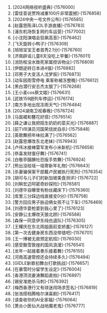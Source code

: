 
1. [2024网络视听盛典]-[1576000]
1. [雷佳音说贾玲减重100斤非常震撼]-[1576858]
1. [2024中央一号文件公布]-[1576585]
1. [赵露思陈泽LOL手游直播]-[1576783]
1. [浦东机场恢复网约车运营]-[1577002]
1. [小沈阳演唱会狂飙高音]-[1576462]
1. [飞天旋转小鸭子]-[1576308]
1. [旭旭宝宝王者首秀2.1分]-[1576760]
1. [济南辟谣儿童8天没吃上早餐]-[1576011]
1. [消防栓没水致死家属控诉物业]-[1576809]
1. [伊朗逆转日本进4强]-[1576882]
1. [邓男子大变活人沈梦辰]-[1576873]
1. [动车因雨雪停电 乘客称被冻整晚]-[1576612]
1. [黑白潜行安志杰太狠了]-[1576268]
1. [王小麦cos蔡文姬]-[1576631]
1. [武铁159趟列车停运]-[1576174]
1. [南方多地出现冻雨天气]-[1576484]
1. [2024湖南卫视春晚]-[1576724]
1. [马面裙和簪花好搭]-[1576514]
1. [薛之谦让我把陌生奶奶的菜买光]-[1576887]
1. [前TVB演员河国荣烧炭自杀]-[1575848]
1. [英歌舞把年味拉满了]-[1576562]
1. [赵露思爆改东北老妹]-[1576943]
1. [卢伟冰接棒雷军发布小米新机]-[1576658]
1. [恭喜发财蛋仔舞]-[1576741]
1. [白敬亭腼腆社恐版手势舞]-[1576924]
1. [熊出没给瑶一瑶寄新年礼物]-[1576643]
1. [杀妻骗保案干部戴卢民被执行死刑]-[1576354]
1. [胡可与儿子们的新加坡美食测评]-[1576722]
1. [刘畊宏迈阿密奇妙探险]-[1576581]
1. [刘德华自曝曾有粉丝藏床下]-[1576360]
1. [库里三分踩边线直接变0分]-[1576758]
1. [警方回应男子胁迫俩女孩不让下车]-[1576469]
1. [刘德华耍枪耍到我心里了]-[1576123]
1. [安静公主爆改天狼北顾]-[1576588]
1. [森保一同意伊东纯也退队]-[1576305]
1. [王耀庆在东北雨姐面前变娇羞]-[1576127]
1. [第一次去健身房东西没带错吧]-[1576701]
1. [王一博被无故预定航班]-[1576030]
1. [感受飘雪敦煌的国风浪漫]-[1576541]
1. [龙年一起接着奏乐接着舞]-[1576155]
1. [河南高速管控还会持续多久]-[1576494]
1. [GIDLE新歌初舞台打歌挑战]-[1576657]
1. [在暴雪时分留学生设定]-[1576004]
1. [香港顶流姜涛舞蹈直拍]-[1576897]
1. [锡安准绝杀马刺]-[1576392]
1. [梅西香港行又有球迷闯场求签名]-[1576819]
1. [张浩搭档腾格尔演喜剧]-[1576417]
1. [请查收你的AI全家福]-[1576064]
1. [萧炎小医仙大战地魔老鬼]-[1576777]